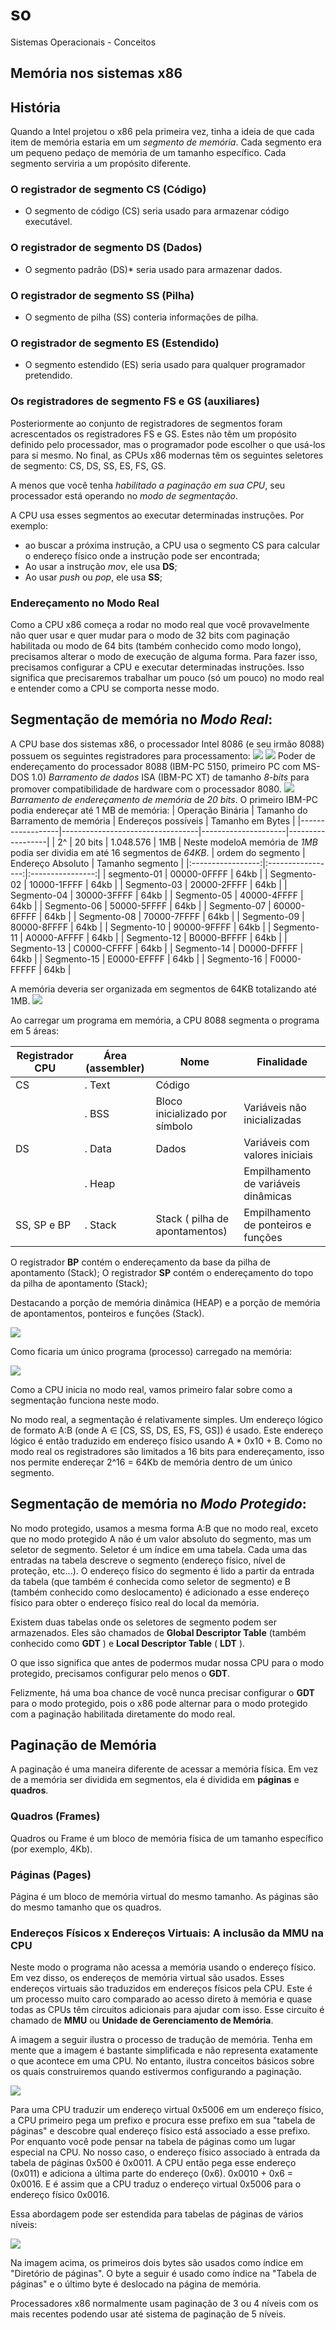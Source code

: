# so
Sistemas Operacionais - Conceitos


## Memória nos sistemas x86

## História
Quando a Intel projetou o x86 pela primeira vez, tinha a ideia de que cada item de memória estaria em um *segmento de memória*. Cada segmento era um pequeno pedaço de memória de um tamanho específico. Cada segmento serviria a um propósito diferente. 

### O registrador de segmento **CS** (Código)
- O segmento de código (CS) seria usado para armazenar código executável.

### O registrador de segmento **DS** (Dados)
- O segmento padrão (DS)* seria usado para armazenar dados. 

### O registrador de segmento **SS** (Pilha)
- O segmento de pilha (SS) conteria informações de pilha.

### O registrador de segmento **ES** (Estendido)
- O segmento estendido (ES) seria usado para qualquer programador pretendido. 

### Os registradores de segmento **FS** e **GS** (auxiliares)
Posteriormente ao conjunto de registradores de segmentos foram acrescentados os registradores FS e GS. Estes não têm um propósito definido pelo processador, mas o programador pode escolher o que usá-los para si mesmo. No final, as CPUs x86 modernas têm os seguintes seletores de segmento: CS, DS, SS, ES, FS, GS.

A menos que você tenha *habilitado a paginação em sua CPU*, seu processador está operando no *modo de segmentação*.

A CPU usa esses segmentos ao executar determinadas instruções. Por exemplo: 
- ao buscar a próxima instrução, a CPU usa o segmento CS para calcular o endereço físico onde a instrução pode ser encontrada;
- Ao usar a instrução *mov*, ele usa **DS**;
- Ao usar *push* ou *pop*, ele usa **SS**;

### Endereçamento no **Modo Real**
Como a CPU x86 começa a rodar no modo real que você provavelmente não quer usar e quer mudar para o modo de 32 bits com paginação habilitada ou modo de 64 bits (também conhecido como modo longo), precisamos alterar o modo de execução de alguma forma. Para fazer isso, precisamos configurar a CPU e executar determinadas instruções. Isso significa que precisaremos trabalhar um pouco (só um pouco) no modo real e entender como a CPU se comporta nesse modo.


## Segmentação de memória no *Modo Real*:
A CPU base dos sistemas x86, o processador Intel 8086 (e seu irmão 8088) possuem os seguintes registradores para processamento:
![](imagens/cpu-intel-8086.jpg)
![](imagens/8086.jpg)
Poder de endereçamento do processador 8088 (IBM-PC 5150, primeiro PC com MS-DOS 1.0)
*Barramento de dados* ISA (IBM-PC XT) de tamanho *8-bits* para promover compatibilidade de hardware com o processador 8080.
![](imagens/8088-barramento.jpg)
*Barramento de endereçamento de memória* de *20 bits*. O primeiro IBM-PC podia endereçar até 1 MB de memória:
| Operação Binária | Tamanho do Barramento de memória | Endereços possíveis | Tamanho em Bytes |
|------------------|----------------------------------|---------------------|------------------|
| 2^               | 20 bits                          | 1.048.576           | 1MB              |
Neste modeloA memória de *1MB* podia ser dividia em até 16 segmentos de *64KB*.
| ordem do segmento | Endereço Absoluto | Tamanho segmento |
|:-----------------:|:-----------------:|:----------------:|
|    segmento-01    |    00000-0FFFF    |       64kb       |
|    Segmento-02    |    10000-1FFFF    |       64kb       |
|    Segmento-03    |    20000-2FFFF    |       64kb       |
|    Segmento-04    |    30000-3FFFF    |       64kb       |
|    Segmento-05    |    40000-4FFFF    |       64kb       |
|    Segmento-06    |    50000-5FFFF    |       64kb       |
|    Segmento-07    |    60000-6FFFF    |       64kb       |
|    Segmento-08    |    70000-7FFFF    |       64kb       |
|    Segmento-09    |    80000-8FFFF    |       64kb       |
|    Segmento-10    |    90000-9FFFF    |       64kb       |
|    Segmento-11    |    A0000-AFFFF    |       64kb       |
|    Segmento-12    |    B0000-BFFFF    |       64kb       |
|    Segmento-13    |    C0000-CFFFF    |       64kb       |
|    Segmento-14    |    D0000-DFFFF    |       64kb       |
|    Segmento-15    |    E0000-EFFFF    |       64kb       |
|    Segmento-16    |    F0000-FFFFF    |       64kb       |

A memória deveria ser organizada em segmentos de 64KB totalizando até 1MB.
![](imagens/memoria-8086.jpg)

Ao carregar um programa em memória, a CPU 8088 segmenta o programa em 5 áreas:

| Registrador CPU | Área (assembler) | Nome                           | Finalidade                          |
|-----------------|------------------|--------------------------------|-------------------------------------|
| CS              | . Text           | Código                         |                                     |
|                 | . BSS            | Bloco inicializado por símbolo | Variáveis não inicializadas         |
| DS              | . Data           | Dados                          | Variáveis com valores iniciais      |
|                 | . Heap           |                                | Empilhamento de variáveis dinâmicas |
| SS, SP e BP     | . Stack          | Stack ( pilha de apontamentos) | Empilhamento de ponteiros e funções |
O registrador **BP** contém o endereçamento da base da pilha de apontamento (Stack);
O registrador **SP** contém o endereçamento do topo da pilha de apontamento (Stack);

Destacando a porção de memória dinâmica (HEAP) e a porção de memória de apontamentos, ponteiros e funções (Stack).

![](imagens/ponteiro_memoria.jpg)

Como ficaria um único programa (processo) carregado na memória:

![](imagens/programa_em_memoria.jpg)


Como a CPU inicia no modo real, vamos primeiro falar sobre como a segmentação funciona neste modo.

No modo real, a segmentação é relativamente simples. Um endereço lógico de formato A:B (onde A ∈ [CS, SS, DS, ES, FS, GS]) é usado. Este endereço lógico é então traduzido em endereço físico usando A * 0x10 + B. Como no modo real os registradores são limitados a 16 bits para endereçamento, isso nos permite endereçar 2^16 = 64Kb de memória dentro de um único segmento.

## Segmentação de memória no *Modo Protegido*:
No modo protegido, usamos a mesma forma A:B que no modo real, exceto que no modo protegido A não é um valor absoluto do segmento, mas um seletor de segmento. Seletor é um índice em uma tabela. Cada uma das entradas na tabela descreve o segmento (endereço físico, nível de proteção, etc...). O endereço físico do segmento é lido a partir da entrada da tabela (que também é conhecida como seletor de segmento) e B (também conhecido como deslocamento) é adicionado a esse endereço físico para obter o endereço físico real do local da memória.

Existem duas tabelas onde os seletores de segmento podem ser armazenados. Eles são chamados de **Global Descriptor Table** (também conhecido como **GDT** ) e **Local Descriptor Table** ( **LDT** ).

O que isso significa que antes de podermos mudar nossa CPU para o modo protegido, precisamos configurar pelo menos o **GDT**.

Felizmente, há uma boa chance de você nunca precisar configurar o **GDT** para o modo protegido, pois o x86 pode alternar para o modo protegido com a paginação habilitada diretamente do modo real.

## Paginação de Memória
A paginação é uma maneira diferente de acessar a memória física. Em vez de a memória ser dividida em segmentos, ela é dividida em **páginas** e **quadros**. 

### Quadros (Frames)
Quadros ou Frame é um bloco de memória física de um tamanho específico (por exemplo, 4Kb).

### Páginas (Pages)
Página é um bloco de memória virtual do mesmo tamanho. As páginas são do mesmo tamanho que os quadros. 

### Endereços Físicos x Endereços Virtuais: A inclusão da MMU na CPU
Neste modo o programa não acessa a memória usando o endereço físico. Em vez disso, os endereços de memória virtual são usados. Esses endereços virtuais são traduzidos em endereços físicos pela CPU. Este é um processo muito caro comparado ao acesso direto à memória e quase todas as CPUs têm circuitos adicionais para ajudar com isso. Esse circuito é chamado de **MMU** ou **Unidade de Gerenciamento de Memória**.

A imagem a seguir ilustra o processo de tradução de memória. Tenha em mente que a imagem é bastante simplificada e não representa exatamente o que acontece em uma CPU. No entanto, ilustra conceitos básicos sobre os quais construiremos quando estivermos configurando a paginação.

![](imagens/memoria1.jpg)

Para uma CPU traduzir um endereço virtual 0x5006 em um endereço físico, a CPU primeiro pega um prefixo e procura esse prefixo em sua "tabela de páginas" e descobre qual endereço físico está associado a esse prefixo. Por enquanto você pode pensar na tabela de páginas como um lugar especial na CPU. No nosso caso, o endereço físico associado à entrada da tabela de páginas 0x500 é 0x0011. A CPU então pega esse endereço (0x011) e adiciona a última parte do endereço (0x6). 0x0010 + 0x6 = 0x0016. E é assim que a CPU traduz o endereço virtual 0x5006 para o endereço físico 0x0016.

Essa abordagem pode ser estendida para tabelas de páginas de vários níveis:


![](imagens/memoria2.jpg)

Na imagem acima, os primeiros dois bytes são usados como índice em "Diretório de páginas". O byte a seguir é usado como índice na "Tabela de páginas" e o último byte é deslocado na página de memória.

Processadores x86 normalmente usam paginação de 3 ou 4 níveis com os mais recentes podendo usar até sistema de paginação de 5 níveis.


